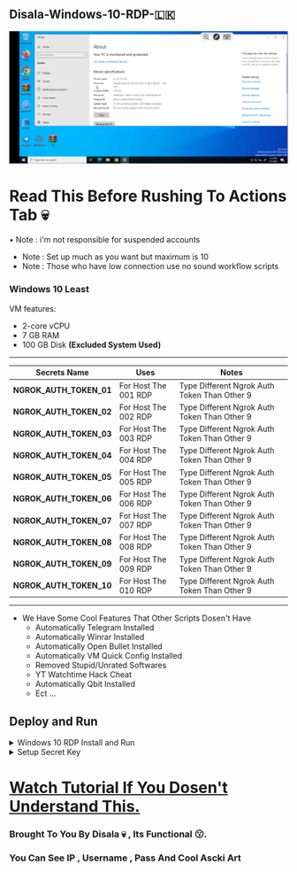 ## Disala-Windows-10-RDP-🇱🇰 

![.](SS.png)

# Read This Before Rushing To Actions Tab 💀

• Note : i'm not responsible for suspended accounts
* Note : Set up much as you want but maximum is 10
* Note : Those who have low connection use no sound workflow scripts

### Windows 10 Least

VM features:
- 2-core vCPU
- 7 GB RAM
- 100 GB Disk **(Excluded System Used)**

---

Secrets Name | Uses | Notes
----- | ----- | -----
**NGROK_AUTH_TOKEN_01** | For Host The 001 RDP | Type Different Ngrok Auth Token Than Other 9
**NGROK_AUTH_TOKEN_02** | For Host The 002 RDP | Type Different Ngrok Auth Token Than Other 9
**NGROK_AUTH_TOKEN_03** | For Host The 003 RDP | Type Different Ngrok Auth Token Than Other 9
**NGROK_AUTH_TOKEN_04** | For Host The 004 RDP | Type Different Ngrok Auth Token Than Other 9
**NGROK_AUTH_TOKEN_05** | For Host The 005 RDP | Type Different Ngrok Auth Token Than Other 9
**NGROK_AUTH_TOKEN_06** | For Host The 006 RDP | Type Different Ngrok Auth Token Than Other 9
**NGROK_AUTH_TOKEN_07** | For Host The 007 RDP | Type Different Ngrok Auth Token Than Other 9
**NGROK_AUTH_TOKEN_08** | For Host The 008 RDP | Type Different Ngrok Auth Token Than Other 9
**NGROK_AUTH_TOKEN_09** | For Host The 009 RDP | Type Different Ngrok Auth Token Than Other 9
**NGROK_AUTH_TOKEN_10** | For Host The 010 RDP | Type Different Ngrok Auth Token Than Other 9
---

* We Have Some Cool Features That Other Scripts Dosen't Have
  - Automatically Telegram Installed
  - Automatically Winrar Installed
  - Automatically Open Bullet Installed
  - Automatically VM Quick Config Installed
  - Removed Stupid/Unrated Softwares
  - YT Watchtime Hack Cheat
  - Automatically Qbit Installed 
  - Ect ...

## Deploy and Run
<details>
    <summary>Windows 10 RDP Install and Run</summary>
<br>
    
* First Step (Do 2nd Step Before Running Workflow)
    
* Go to [**Here**](https://drive.google.com/drive/folders/121UNlHIqt6WMMWBYmS0KZlyB__zMmVa8) and select [**with sound**](https://drive.google.com/drive/folders/1ATVEOg-WLCV3HAEu8uOWGsGY1vYFdbmr) [**or not**](https://drive.google.com/drive/folders/1AMPfpkrzFIhdRHfc22rxdQW8M4AYKkzO).
    
* After selection, **download all 10 workflow scripts**.
    
* Create new github repo , click **create new file** and copy this text **.github/workflows/test** also type test in empty box and click **committed changes** after that **upload download 10 workflow scripts in there**.
    
* Now go to **Actions** Tab and select one of system workflow.

* Click **Run Workflow** button on the left of **This workflow has a workflow_dispatch event trigger** line.

* Wait until a few minutes.

* Copy the link(**without tcp://**) and go to Remote Desktop, input the link to connect that you copied from the workflow.

* Fill in those login info, within username:**TheDisala** or **runneradmin** and password:**@#Disala123456** .

* Enjoy!

</details>

<details>
    <summary>Setup Secret Key</summary>
<br>
    
* Second Step
    
* Go to **Settings in repo > Secrets and variables > Actions**.
    
* Click **New repository secret**.
   
* To **Name: NGROK_AUTH_TOKEN** and to **Secret: paste your ngrok auth token [get your token](https://dashboard.ngrok.com/get-started/your-authtoken).

* Now click **Add Secret**.
</details>

# [Watch Tutorial If You Dosen't Understand This.](https://youtu.be/P-ctz1CuPi0)

### Brought To You By Disala 💀 , Its Functional 😗.
### You Can See IP , Username , Pass And Cool Ascki Art 

